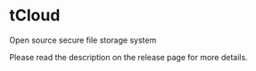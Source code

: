 # tCloud
Open source secure file storage system

Please read the description on the release page for more details.
